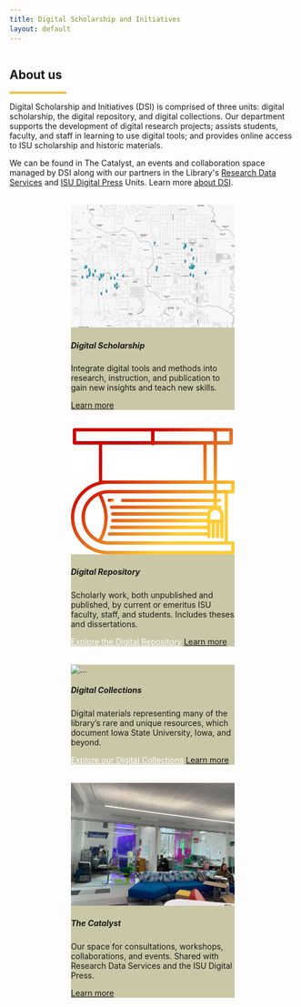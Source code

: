 ```yaml
---
title: Digital Scholarship and Initiatives
layout: default
---
```


<div style="display: flex; flex-direction: column; align-items: center;">
  <div style="width: 100%; max-width: 60rem;">
    <h2>About us</h2>
    <hr style="border: none; height: 4px; background-color: #f1be48; width: 100px; margin: 7px 0;">
    <p>Digital Scholarship and Initiatives (DSI) is comprised of three units: digital scholarship, the digital repository, and digital collections. Our department supports the development of digital research projects; assists students, faculty, and staff in learning to use digital tools; and provides online access to ISU scholarship and historic materials.</p>
    <p> We can be found in The Catalyst, an events and collaboration space managed by DSI along with our partners in the Library's <a href="https://www.lib.iastate.edu/research-and-teach/data-services">Research Data Services</a> and <a href="https://www.lib.iastate.edu/collections/digital-press">ISU Digital Press</a> Units. Learn more <a href="http://127.0.0.1:4000/about.html">about DSI</a>.</p>
  </div>
  <br>
    <div class="card-container" style="display: flex; justify-content: center; gap: 2rem; flex-wrap: wrap;">
        <div class="card" style="width: 18rem; background-color: #CAC7A7">
            <img src="assets\img\blackisc_map.jpg" class="card-img-top" alt="...">
            <div class="card-body">
            <h5 class="card-title">Digital Scholarship</h5>
            <p class="card-text">Integrate digital tools and methods into research, instruction, and publication to gain new insights and teach new skills.</p>
            <a href="https://www.lib.iastate.edu/research-and-teach/digital-scholarship" class="btn bg-iastate-gold" target="_blank" rel="noopener noreferrer">Learn more</a>
            </div>
        </div>
        <div class="card" style="width: 18rem; background-color: #CAC7A7">
            <img src="assets\img\DR_Student-Research.svg" class="card-img-top" alt="...">
            <div class="card-body">
            <h5 class="card-title">Digital Repository</h5>
            <p class="card-text">Scholarly work, both unpublished and published, by current or emeritus ISU faculty, staff, and students. Includes theses and dissertations.</p>
            <a href="https://dr.lib.iastate.edu/" class="btn bg-iastate-red" target="_blank" rel="noopener noreferrer" style="color: white; margin-bottom: 10px;">Explore the Digital Repository</a>
            <a href="https://www.lib.iastate.edu/collections/digital-repository-iowa-state-university" class="btn bg-iastate-gold" target="_blank" rel="noopener noreferrer">Learn more</a>
            </div>
        </div>
        <div class="card" style="width: 18rem; background-color: #CAC7A7">
            <img src="https://digitalcollections.lib.iastate.edu/iiif/2/isu:WPA_b6f10i5~JP2~~isu_public/full/500,/0/default.jpg" class="card-img-top" alt="...">
            <div class="card-body">
            <h5 class="card-title">Digital Collections</h5>
            <p class="card-text">Digital materials representing many of the library’s rare and unique resources, which document Iowa State University, Iowa, and beyond.</p>
            <a href="https://digitalcollections.lib.iastate.edu/" class="btn bg-iastate-red" target="_blank" rel="noopener noreferrer" style="color: white; margin-bottom: 10px;">Explore our Digital Collections</a>
            <a href="https://www.lib.iastate.edu/collections/digital-collections" class="btn bg-iastate-gold" target="_blank" rel="noopener noreferrer">Learn more</a>
            </div>
        </div>
        <div class="card" style="width: 18rem; background-color: #CAC7A7">
            <img src="assets\img\The Catalyst space 2 - reduced size.jpg" class="card-img-top" alt="...">
            <div class="card-body">
            <h5 class="card-title">The Catalyst</h5>
            <p class="card-text">Our space for consultations, workshops, collaborations, and events. Shared with Research Data Services and the ISU Digital Press.</p>
            <a href="https://www.lib.iastate.edu/visit-and-study/creation-and-learning-spaces/catalyst" class="btn bg-iastate-gold" target="_blank" rel="noopener noreferrer">Learn more</a>
            </div>
        </div>
    </div>
    <br>
</div>